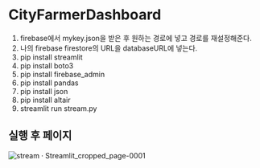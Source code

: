 # CityFarmerDashboard

1. firebase에서 mykey.json을 받은 후 원하는 경로에 넣고 경로를 재설정해준다.
2. 나의 firebase firestore의 URL을 databaseURL에 넣는다.
3. pip install streamlit
4. pip install boto3
5. pip install firebase_admin
6. pip install pandas
7. pip install json
8. pip install altair
9. streamlit run stream.py


## 실행 후 페이지
![stream · Streamlit_cropped_page-0001](https://github.com/InhaCityFarmer/CityFarmerDashboard/assets/93529538/8dad91c3-9621-441a-8c2d-4f80177488e8)
